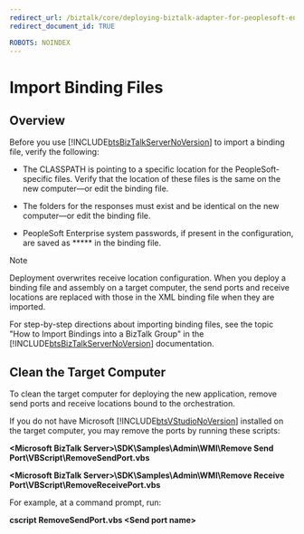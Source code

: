 ```yaml
---
redirect_url: /biztalk/core/deploying-biztalk-adapter-for-peoplesoft-enterprise/
redirect_document_id: TRUE

ROBOTS: NOINDEX
--- 
```


# Import Binding Files

## Overview
Before you use [!INCLUDE[btsBizTalkServerNoVersion](../includes/btsbiztalkservernoversion-md.md)] to import a binding file, verify the following:  
  
-   The CLASSPATH is pointing to a specific location for the PeopleSoft-specific files. Verify that the location of these files is the same on the new computer—or edit the binding file.  
  
-   The folders for the responses must exist and be identical on the new computer—or edit the binding file.  
  
-   PeopleSoft Enterprise system passwords, if present in the configuration, are saved as ***** in the binding file. 
  
> [!NOTE]
>  Deployment overwrites receive location configuration. When you deploy a binding file and assembly on a target computer, the send ports and receive locations are replaced with those in the XML binding file when they are imported.  
  
 For step-by-step directions about importing binding files, see the topic "How to Import Bindings into a BizTalk Group" in the [!INCLUDE[btsBizTalkServerNoVersion](../includes/btsbiztalkservernoversion-md.md)] documentation.  
  
## Clean the Target Computer  
To clean the target computer for deploying the new application, remove send ports and receive locations bound to the orchestration.  
  
If you do not have Microsoft [!INCLUDE[btsVStudioNoVersion](../includes/btsvstudionoversion-md.md)] installed on the target computer, you may remove the ports by running these scripts:  
  
**\<Microsoft BizTalk Server>\SDK\Samples\Admin\WMI\Remove Send Port\VBScript\RemoveSendPort.vbs**  
  
**\<Microsoft BizTalk Server>\SDK\Samples\Admin\WMI\Remove Receive Port\VBScript\RemoveReceivePort.vbs**  
  
For example, at a command prompt, run:  
  
**cscript RemoveSendPort.vbs \<Send port name>**  
  
